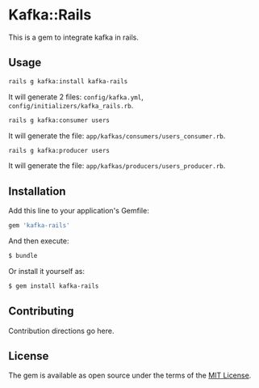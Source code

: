 # Kafka::Rails
This is a gem to integrate kafka in rails.

## Usage

```bash
rails g kafka:install kafka-rails
```

It will generate 2 files: `config/kafka.yml`, `config/initializers/kafka_rails.rb`.

```bash
rails g kafka:consumer users
```

It will generate the file: `app/kafkas/consumers/users_consumer.rb`.

```bash
rails g kafka:producer users
```

It will generate the file: `app/kafkas/producers/users_producer.rb`.

## Installation
Add this line to your application's Gemfile:

```ruby
gem 'kafka-rails'
```

And then execute:
```bash
$ bundle
```

Or install it yourself as:
```bash
$ gem install kafka-rails
```

## Contributing
Contribution directions go here.

## License
The gem is available as open source under the terms of the [MIT License](http://opensource.org/licenses/MIT).
